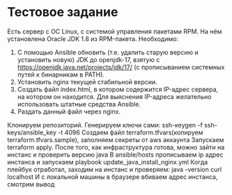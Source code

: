 # Тестовое задание
Есть сервер с ОС Linux, с системой управления пакетами RPM.
На нём установлена Oracle JDK 1.8 из RPM-пакета.
Необходимо:
1) С помощью Ansible обновить (т.е. удалить старую версию и установить новую) JDK до openjdk-17, взятую с https://openjdk.java.net/projects/jdk/17/ (с прописыванием системных путей к бинарникам в PATH).
2) Установить nginx текущей стабильной версии.
3) Создать файл index.html, в котором содержится IP-адрес сервера, на котором он находится. Для выяснения IP-адреса желательно использовать штатные средства Ansible.
4) Раздать данный файл через nginx.

Клонируем репозиторий.
Генерируем ключи сами: ssh-кеygen -f ssh-keys/ansible_key -t 4096
Создаем файл terraform.tfvars(копируем terraform.tfvars.sample), заполняем секреты от aws аккаунта
Запускаем terraform apply. После того, как инфраструктура готова, можно зайти на инстанс и проверить версию java
В ansible/hosts прописываем ip адрес инстанса и запускаем playbook 
update_java_install_nginx.yml
Когда плейбук отработал, заходим на инстанс и проверяем:
java -version
curl localhost
И с локальной машины в браузере вбиваем адрес инстанса, смотрим вывод

